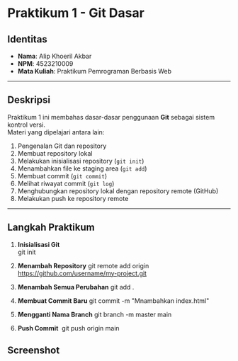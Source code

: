 # Praktikum 1 - Git Dasar

## Identitas
- **Nama**: Alip Khoeril Akbar  
- **NPM**: 4523210009  
- **Mata Kuliah**: Praktikum Pemrograman Berbasis Web  

---

## Deskripsi
Praktikum 1 ini membahas dasar-dasar penggunaan **Git** sebagai sistem kontrol versi.  
Materi yang dipelajari antara lain:
1. Pengenalan Git dan repository
2. Membuat repository lokal
3. Melakukan inisialisasi repository (`git init`)
4. Menambahkan file ke staging area (`git add`)
5. Membuat commit (`git commit`)
6. Melihat riwayat commit (`git log`)
7. Menghubungkan repository lokal dengan repository remote (GitHub)
8. Melakukan push ke repository remote

---

## Langkah Praktikum
1. **Inisialisasi Git**  
    git init

2. **Menambah Repository**
    git remote add origin https://github.com/username/my-project.git

3. **Menambah Semua Perubahan**
   git add .

4. **Membuat Commit Baru**
   git commit -m "Mnambahkan index.html"

5. **Mengganti Nama Branch**
   git branch -m master main   

6. **Push Commit**
   git push origin main
    
## Screenshot
